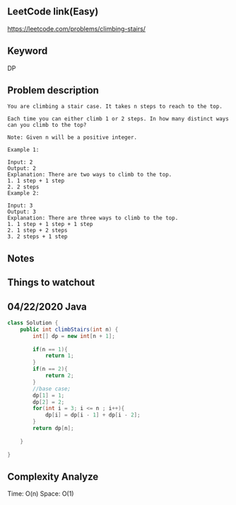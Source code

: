 ## LeetCode link(Easy)
https://leetcode.com/problems/climbing-stairs/

## Keyword
DP

## Problem description
```
You are climbing a stair case. It takes n steps to reach to the top.

Each time you can either climb 1 or 2 steps. In how many distinct ways can you climb to the top?

Note: Given n will be a positive integer.

Example 1:

Input: 2
Output: 2
Explanation: There are two ways to climb to the top.
1. 1 step + 1 step
2. 2 steps
Example 2:

Input: 3
Output: 3
Explanation: There are three ways to climb to the top.
1. 1 step + 1 step + 1 step
2. 1 step + 2 steps
3. 2 steps + 1 step
```



## Notes


## Things to watchout

## 04/22/2020 Java

```java
class Solution {
    public int climbStairs(int n) {
        int[] dp = new int[n + 1];
        
        if(n == 1){
            return 1;
        }
        if(n == 2){
            return 2;
        }
        //base case;
        dp[1] = 1;
        dp[2] = 2;
        for(int i = 3; i <= n ; i++){
            dp[i] = dp[i - 1] + dp[i - 2];
        }
        return dp[n];
        
    }
   
}

```
## Complexity Analyze
Time: O(n)
Space: O(1)
